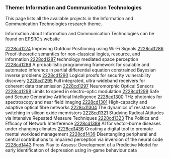 ### Theme: Information and Communication Technologies

This page lists all the available projects in the Information and Communication Technologies research theme.

Information about Information and Communication Technologies can be found on [EPSRC’s website](https://www.ukri.org/what-we-offer/browse-our-areas-of-investment-and-support/information-and-communication-technologies-theme/)

[2228cd1274](../projects/2228cd1274.md) Improving Outdoor Positioning using Wi-Fi Signals
[2228cd1286](../projects/2228cd1286.md) Proof-theoretic semantics for non-classical logics, resource, and information
[2228cd1287](../projects/2228cd1287.md) technology mediated space perception
[2228cd1289](../projects/2228cd1289.md) A probabilistic programming framework for scalable and automated inference in partial differential equation constrained Bayesian inverse problems
[2228cd1290](../projects/2228cd1290.md) Logical proofs for security vulnerability discovery
[2228cd1295](../projects/2228cd1295.md) Full integrated, ultra-wideband receivers for coherent data transmission
[2228cd1297](../projects/2228cd1297.md) Neuromorphic Optical Sensors
[2228cd1298](../projects/2228cd1298.md) Limits to speed in electro-optic modulation
[2228cd1299](../projects/2228cd1299.md) Safe and Secure Generative Artificial Intelligence
[2228cd1300](../projects/2228cd1300.md) THz photonics for spectroscopy and near field imaging
[2228cd1301](../projects/2228cd1301.md) High-capacity and adaptive optical fibre networks
[2228cd1304](../projects/2228cd1304.md) The dynamics of resistance switching in silicon oxide memristors
[2228cd1321](../projects/2228cd1321.md) Studying Radical Attitudes via Intensive Repeated Measure Techniques
[2228cd1323](../projects/2228cd1323.md) The Politics and Efficacy of Network Interference
[2228cd1389](../projects/2228cd1389.md) AI for vector-borne diseases under changing climates
[2228cd1436](../projects/2228cd1436.md) Creating a digital tool to promote mental workload management
[2228cd1439](../projects/2228cd1439.md) Disentangling peripheral and central contributions to impaired perception via inversion of the neural code
[2228cd1443](../projects/2228cd1443.md) Press Play to Assess: Development of a Predictive Model for early identification of depression using in-game behaviour data

